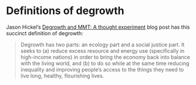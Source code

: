 # Definitions of degrowth

Jason Hickel’s [Degrowth and MMT: A thought experiment](https://www.jasonhickel.org/blog/2020/9/10/degrowth-and-mmt-a-thought-experiment) blog post has this succinct definition of degrowth:

> Degrowth has two parts: an ecology part and a social justice part. It seeks to (a) reduce excess resource and energy use (specifically in high-income nations) in order to bring the economy back into balance with the living world, and (b) to do so while at the same time reducing inequality and improving people’s access to the things they need to live long, healthy, flourishing lives.